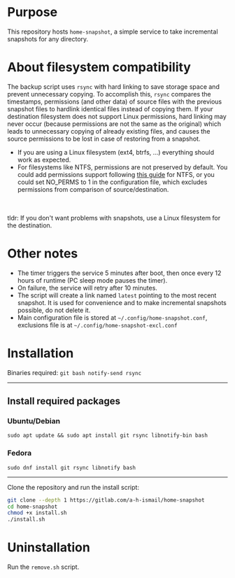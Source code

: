 # Purpose

This repository hosts `home-snapshot`, a simple service to take incremental snapshots for any directory.

# About filesystem compatibility

The backup script uses `rsync` with hard linking to save storage space and prevent unnecessary copying. To accomplish this, `rsync` compares the timestamps, permissions (and other data) of source files with the previous snapshot files to hardlink identical files instead of copying them. If your destination filesystem does not support Linux permissions, hard linking may never occur (because permissions are not the same as the original) which leads to unnecessary copying of already existing files, and causes the source permissions to be lost in case of restoring from a snapshot. <br>

- If you are using a Linux filesystem (ext4, btrfs, ...) everything should work as expected.
- For filesystems like NTFS, permissions are not preserved by default. You could add permissions support following [this guide](https://askubuntu.com/a/887502/1386657) for NTFS, or you could set NO_PERMS to 1 in the configuration file, which excludes permissions from comparison of source/destination.
<br>
<br>
tldr: If you don't want problems with snapshots, use a Linux filesystem for the destination.

# Other notes

- The timer triggers the service 5 minutes after boot, then once every 12 hours of runtime (PC sleep mode pauses the timer).
- On failure, the service will retry after 10 minutes.
- The script will create a link named `latest` pointing to the most recent snapshot. It is used for convenience and to make incremental snapshots possible, do not delete it.
- Main configuration file is stored at `~/.config/home-snapshot.conf`, exclusions file is at `~/.config/home-snapshot-excl.conf`

# Installation

Binaries required: `git bash notify-send rsync`

---

## Install required packages

### Ubuntu/Debian

`sudo apt update && sudo apt install git rsync libnotify-bin bash`

### Fedora

`sudo dnf install git rsync libnotify bash`

---
Clone the repository and run the install script:<br>

```bash
git clone --depth 1 https://gitlab.com/a-h-ismail/home-snapshot
cd home-snapshot
chmod +x install.sh
./install.sh
```

# Uninstallation

Run the `remove.sh` script.

